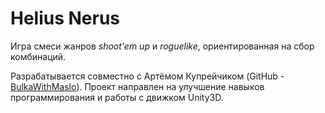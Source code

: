 # Helius Nerus

Игра смеси жанров *shoot'em up* и *roguelike*, ориентированная на сбор комбинаций.

Разрабатывается совместно с Артёмом Купрейчиком (GitHub - [BulkaWithMaslo](https://github.com/BulkaWithMaslo)). Проект направлен на улучшение навыков программирования и работы с движком Unity3D.
